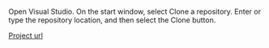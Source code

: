 Open Visual Studio.
On the start window, select Clone a repository.
Enter or type the repository location, and then select the Clone button.

[Project url](https://roadmap.sh/projects/single-page-cv)
